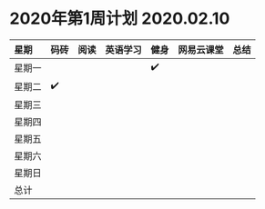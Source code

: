 # 2020年第1周计划 2020.02.10

 星期|码砖|阅读|英语学习|健身|网易云课堂|总结
:-----------|:------------|:--------|:---------|:---------|:---------|:---------
星期一| | | |✔️| | |
星期二|✔️| | | | | |
星期三| | | |  |  |
星期四| | | |  | | |
星期五| | | | | | |
星期六| | | |  | | |
星期日| | | | | | |
总计|  | | | | | |
